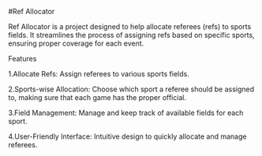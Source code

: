 #Ref Allocator

Ref Allocator is a project designed to help allocate referees (refs) to sports fields. It streamlines the process of assigning refs based on specific sports, ensuring proper coverage for each event.

Features

1.Allocate Refs: Assign referees to various sports fields.

2.Sports-wise Allocation: Choose which sport a referee should be assigned to, making sure that each game has the proper official.

3.Field Management: Manage and keep track of available fields for each sport.

4.User-Friendly Interface: Intuitive design to quickly allocate and manage referees.
